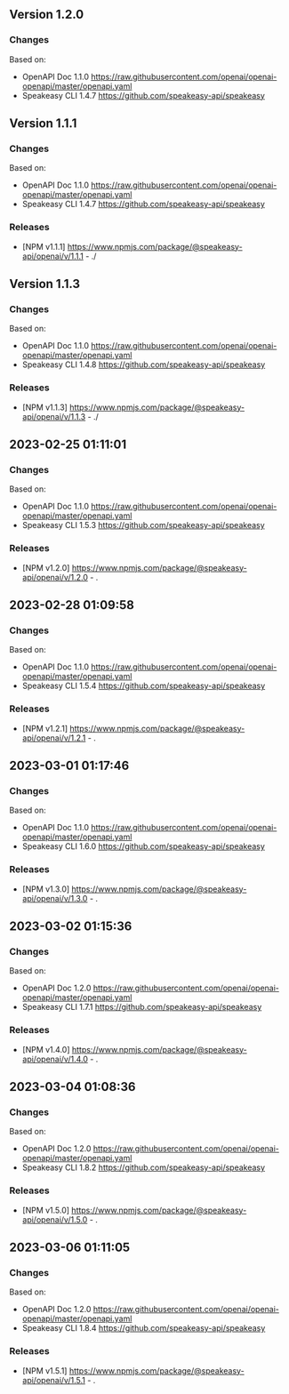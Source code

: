 

## Version 1.2.0
### Changes
Based on:
- OpenAPI Doc 1.1.0 https://raw.githubusercontent.com/openai/openai-openapi/master/openapi.yaml
- Speakeasy CLI 1.4.7 https://github.com/speakeasy-api/speakeasy

## Version 1.1.1
### Changes
Based on:
- OpenAPI Doc 1.1.0 https://raw.githubusercontent.com/openai/openai-openapi/master/openapi.yaml
- Speakeasy CLI 1.4.7 https://github.com/speakeasy-api/speakeasy
### Releases
- [NPM v1.1.1] https://www.npmjs.com/package/@speakeasy-api/openai/v/1.1.1 - ./

## Version 1.1.3
### Changes
Based on:
- OpenAPI Doc 1.1.0 https://raw.githubusercontent.com/openai/openai-openapi/master/openapi.yaml
- Speakeasy CLI 1.4.8 https://github.com/speakeasy-api/speakeasy
### Releases
- [NPM v1.1.3] https://www.npmjs.com/package/@speakeasy-api/openai/v/1.1.3 - ./

## 2023-02-25 01:11:01
### Changes
Based on:
- OpenAPI Doc 1.1.0 https://raw.githubusercontent.com/openai/openai-openapi/master/openapi.yaml
- Speakeasy CLI 1.5.3 https://github.com/speakeasy-api/speakeasy
### Releases
- [NPM v1.2.0] https://www.npmjs.com/package/@speakeasy-api/openai/v/1.2.0 - .

## 2023-02-28 01:09:58
### Changes
Based on:
- OpenAPI Doc 1.1.0 https://raw.githubusercontent.com/openai/openai-openapi/master/openapi.yaml
- Speakeasy CLI 1.5.4 https://github.com/speakeasy-api/speakeasy
### Releases
- [NPM v1.2.1] https://www.npmjs.com/package/@speakeasy-api/openai/v/1.2.1 - .

## 2023-03-01 01:17:46
### Changes
Based on:
- OpenAPI Doc 1.1.0 https://raw.githubusercontent.com/openai/openai-openapi/master/openapi.yaml
- Speakeasy CLI 1.6.0 https://github.com/speakeasy-api/speakeasy
### Releases
- [NPM v1.3.0] https://www.npmjs.com/package/@speakeasy-api/openai/v/1.3.0 - .

## 2023-03-02 01:15:36
### Changes
Based on:
- OpenAPI Doc 1.2.0 https://raw.githubusercontent.com/openai/openai-openapi/master/openapi.yaml
- Speakeasy CLI 1.7.1 https://github.com/speakeasy-api/speakeasy
### Releases
- [NPM v1.4.0] https://www.npmjs.com/package/@speakeasy-api/openai/v/1.4.0 - .

## 2023-03-04 01:08:36
### Changes
Based on:
- OpenAPI Doc 1.2.0 https://raw.githubusercontent.com/openai/openai-openapi/master/openapi.yaml
- Speakeasy CLI 1.8.2 https://github.com/speakeasy-api/speakeasy
### Releases
- [NPM v1.5.0] https://www.npmjs.com/package/@speakeasy-api/openai/v/1.5.0 - .

## 2023-03-06 01:11:05
### Changes
Based on:
- OpenAPI Doc 1.2.0 https://raw.githubusercontent.com/openai/openai-openapi/master/openapi.yaml
- Speakeasy CLI 1.8.4 https://github.com/speakeasy-api/speakeasy
### Releases
- [NPM v1.5.1] https://www.npmjs.com/package/@speakeasy-api/openai/v/1.5.1 - .